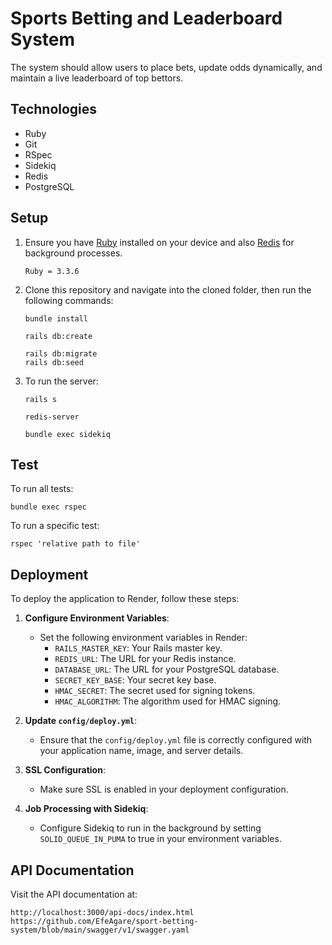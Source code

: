# Sports Betting and Leaderboard System

The system should allow users to place bets, update odds dynamically, and maintain a live leaderboard of top bettors.

## Technologies
- Ruby
- Git
- RSpec
- Sidekiq
- Redis
- PostgreSQL

## Setup
1. Ensure you have [Ruby](https://rvm.io/rvm/install) installed on your device and also [Redis](https://phoenixnap.com/kb/install-redis-on-mac) for background processes.
   ```
   Ruby = 3.3.6
   ```

2. Clone this repository and navigate into the cloned folder, then run the following commands:
   ```
   bundle install
   ```
   ```
   rails db:create 
   ```
   ```
   rails db:migrate
   rails db:seed
   ```

3. To run the server:
   ```
   rails s
   ```
   ```
   redis-server
   ```
   ```
   bundle exec sidekiq
   ```

## Test 
  To run all tests:
  ```
  bundle exec rspec 
  ```
  To run a specific test:
  ```
  rspec 'relative path to file'
  ```

## Deployment
To deploy the application to Render, follow these steps:

1. **Configure Environment Variables**:
   - Set the following environment variables in Render:
     - `RAILS_MASTER_KEY`: Your Rails master key.
     - `REDIS_URL`: The URL for your Redis instance.
     - `DATABASE_URL`: The URL for your PostgreSQL database.
     - `SECRET_KEY_BASE`: Your secret key base.
     - `HMAC_SECRET`:  The secret used for signing tokens.
     - `HMAC_ALGORITHM`: The algorithm used for HMAC signing.

2. **Update `config/deploy.yml`**:
   - Ensure that the `config/deploy.yml` file is correctly configured with your application name, image, and server details.

3. **SSL Configuration**:
   - Make sure SSL is enabled in your deployment configuration.

4. **Job Processing with Sidekiq**:
   - Configure Sidekiq to run in the background by setting `SOLID_QUEUE_IN_PUMA` to true in your environment variables.


## API Documentation
Visit the API documentation at:
```
http://localhost:3000/api-docs/index.html
https://github.com/EfeAgare/sport-betting-system/blob/main/swagger/v1/swagger.yaml
```
